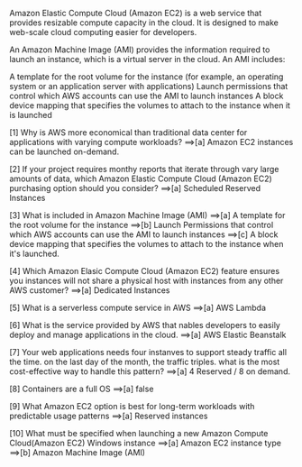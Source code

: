 Amazon Elastic Compute Cloud (Amazon EC2) is a web service that provides resizable compute capacity in the cloud. It is designed to make web-scale cloud computing easier for developers.

An Amazon Machine Image (AMI) provides the information required to launch an instance, which is a virtual server in the cloud. An AMI includes:

A template for the root volume for the instance (for example, an operating system or an application server with applications)
Launch permissions that control which AWS accounts can use the AMI to launch instances
A block device mapping that specifies the volumes to attach to the instance when it is launched

[1] Why is AWS more economical than traditional data center for applications with varying compute workloads?
==>[a] Amazon EC2 instances can be launched on-demand.

[2] If your project requires monthy reports that iterate through vary large amounts of data, which Amazon Elastic Compute Cloud (Amazon EC2) purchasing option should you consider?
==>[a] Scheduled Reserved Instances

[3] What is included in Amazon Machine Image (AMI)
==>[a] A template for the root volume for the instance
==>[b] Launch Permissions that control which AWS accounts can use the AMI to launch instances
==>[c] A block device mapping that specifies the volumes to attach to the instance when it's launched.

[4] Which Amazon Elasic Compute Cloud (Amazon EC2) feature ensures you instances will not share a physical host with instances from any other AWS customer?
==>[a] Dedicated Instances

[5] What is a serverless compute service in AWS
==>[a] AWS Lambda

[6] What is the service provided by AWS that nables developers to easily deploy and manage applications in the cloud.
==>[a] AWS Elastic Beanstalk

[7] Your web applications needs four instanves to support steady traffic all the time. on the last day of the month, the traffic triples. what is the most cost-effective way to handle this pattern?
==>[a] 4 Reserved / 8 on demand.

[8] Containers are a full OS
==>[a] false

[9] What Amazon EC2 option is best for long-term workloads with predictable usage patterns
==>[a] Reserved instances

[10] What must be specified when launching a new Amazon Compute Cloud(Amazon EC2) Windows instance
==>[a] Amazon EC2 instance type
==>[b] Amazon Machine Image (AMI)
